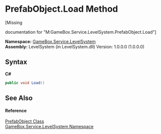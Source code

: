 # PrefabObject.Load Method 
 

\[Missing <summary> documentation for "M:GameBox.Service.LevelSystem.PrefabObject.Load"\]

**Namespace:**&nbsp;<a href="624c2ca8-2880-f7a3-3eb1-01587cc3f61e">GameBox.Service.LevelSystem</a><br />**Assembly:**&nbsp;LevelSystem (in LevelSystem.dll) Version: 1.0.0.0 (1.0.0.0)

## Syntax

**C#**<br />
``` C#
public void Load()
```


## See Also


#### Reference
<a href="653a2f07-6570-49c3-68ab-3f41b6686d9b">PrefabObject Class</a><br /><a href="624c2ca8-2880-f7a3-3eb1-01587cc3f61e">GameBox.Service.LevelSystem Namespace</a><br />